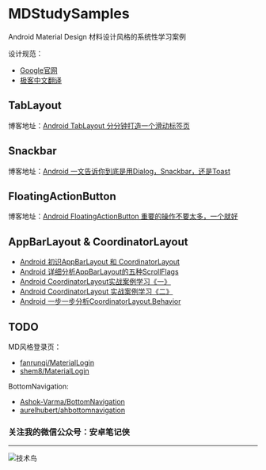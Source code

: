 # MDStudySamples

Android Material Design 材料设计风格的系统性学习案例

设计规范：
- [Google官网](https://material.google.com/)
- [极客中文翻译](http://wiki.jikexueyuan.com/project/material-design/)

## TabLayout

博客地址：[Android TabLayout 分分钟打造一个滑动标签页](http://www.jianshu.com/p/39a66373498c)

## Snackbar

博客地址：[Android 一文告诉你到底是用Dialog，Snackbar，还是Toast](http://www.jianshu.com/p/9eb3b17b0e77)

## FloatingActionButton

博客地址：[Android FloatingActionButton 重要的操作不要太多，一个就好](http://www.jianshu.com/p/5328b2eee827)

## AppBarLayout & CoordinatorLayout

- [Android 初识AppBarLayout 和 CoordinatorLayout](http://www.jianshu.com/p/ab04627cce58)
- [Android 详细分析AppBarLayout的五种ScrollFlags](http://www.jianshu.com/p/7caa5f4f49bd)
- [Android CoordinatorLayout实战案例学习《一》](http://www.jianshu.com/p/4b0f3c80ebc9)
- [Android CoordinatorLayout 实战案例学习《二》](http://www.jianshu.com/p/360fd368936d)
- [Android 一步一步分析CoordinatorLayout.Behavior](http://www.jianshu.com/p/8396b74de317)

## TODO

MD风格登录页：
- [fanrunqi/MaterialLogin](https://github.com/fanrunqi/MaterialLogin)
- [shem8/MaterialLogin](https://github.com/shem8/MaterialLogin)

BottomNavigation:
- [Ashok-Varma/BottomNavigation](https://github.com/Ashok-Varma/BottomNavigation)
- [aurelhubert/ahbottomnavigation](https://github.com/aurelhubert/ahbottomnavigation)

### 关注我的微信公众号：安卓笔记侠
----
![技术鸟](http://open.weixin.qq.com/qr/code/?username=NiaoTech)

